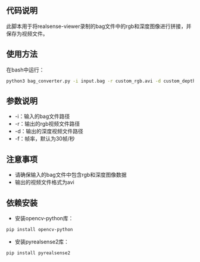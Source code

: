 <!--
 * @Author       : Prologue-Z tjuzx2016@126.com
 * @Date         : 2025-04-18 16:42:11
 * @LastEditors  : Prologue-Z
 * @LastEditTime : 2025-04-18 16:48:00
 * @Description  : 
 * @Refer        : 
 * 
 * Copyright (c) 2025 by 天津大学先进机构学及机器人学中心, All Rights Reserved. 
-->


## 代码说明
此脚本用于将realsense-viewer录制的bag文件中的rgb和深度图像进行拼接，并保存为视频文件。

## 使用方法
在bash中运行：
```bash
python3 bag_converter.py -i input.bag -r custom_rgb.avi -d custom_depth.avi -f 30
```

## 参数说明
- -i：输入的bag文件路径
- -r：输出的rgb视频文件路径
- -d：输出的深度视频文件路径
- -f：帧率，默认为30帧/秒
  
## 注意事项
- 请确保输入的bag文件中包含rgb和深度图像数据
- 输出的视频文件格式为avi

## 依赖安装
- 安装opencv-python库：
```bash
pip install opencv-python
```
- 安装pyrealsense2库：
```bash
pip install pyrealsense2
```
